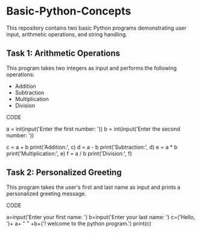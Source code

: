 # Basic-Python-Concepts
This repository contains two basic Python programs demonstrating user input, arithmetic operations, and string handling.

## Task 1: Arithmetic Operations

This program takes two integers as input and performs the following operations:
- Addition
- Subtraction
- Multiplication
- Division

CODE

a = int(input('Enter the first number: '))
b = int(input('Enter the second number: '))

c = a + b
print('Addition:', c)
d = a - b
print('Subtraction:', d)
e = a * b
print('Multiplication:', e)
f = a / b
print('Division:', f)


## Task 2: Personalized Greeting

This program takes the user's first and last name as input and prints a personalized greeting message.

CODE

a=input('Enter your first name: ')
b=input('Enter your last name: ')
c=('Hello, ')+ a+ " " +b+('! welcome to the python program.')
print(c)

